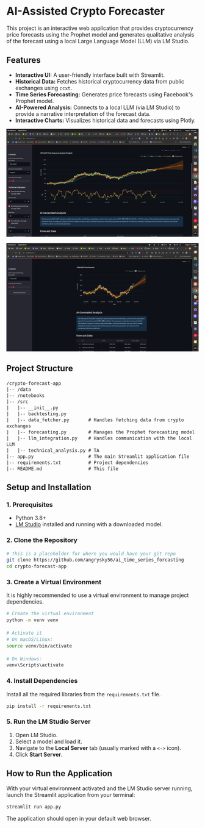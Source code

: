 # AI-Assisted Crypto Forecaster

This project is an interactive web application that provides cryptocurrency price forecasts using the Prophet model and generates qualitative analysis of the forecast using a local Large Language Model (LLM) via LM Studio.

## Features

-   **Interactive UI:** A user-friendly interface built with Streamlit.
-   **Historical Data:** Fetches historical cryptocurrency data from public exchanges using `ccxt`.
-   **Time Series Forecasting:** Generates price forecasts using Facebook's Prophet model.
-   **AI-Powered Analysis:** Connects to a local LLM (via LM Studio) to provide a narrative interpretation of the forecast data.
-   **Interactive Charts:** Visualizes historical data and forecasts using Plotly.

![alt text](image-2.png)

![alt text](image-1.png)

## Project Structure

```
/crypto-forecast-app
|-- /data
|-- /notebooks
|-- /src
|   |-- __init__.py
|   |-- backtesting.py
|   |-- data_fetcher.py       # Handles fetching data from crypto exchanges
|   |-- forecasting.py        # Manages the Prophet forecasting model
|   |-- llm_integration.py    # Handles communication with the local LLM
|   |-- technical_analysis.py # TA
|-- app.py                    # The main Streamlit application file
|-- requirements.txt          # Project dependencies
|-- README.md                 # This file
```

## Setup and Installation

### 1. Prerequisites

-   Python 3.8+
-   [LM Studio](https://lmstudio.ai/) installed and running with a downloaded model.

### 2. Clone the Repository

```bash
# This is a placeholder for where you would have your git repo
git clone https://github.com/angrysky56/ai_time_series_forcasting
cd crypto-forecast-app
```

### 3. Create a Virtual Environment

It is highly recommended to use a virtual environment to manage project dependencies.

```bash
# Create the virtual environment
python -m venv venv

# Activate it
# On macOS/Linux:
source venv/bin/activate

# On Windows:
venv\Scripts\activate
```

### 4. Install Dependencies

Install all the required libraries from the `requirements.txt` file.

```bash
pip install -r requirements.txt
```

### 5. Run the LM Studio Server

1.  Open LM Studio.
2.  Select a model and load it.
3.  Navigate to the **Local Server** tab (usually marked with a `<->` icon).
4.  Click **Start Server**.

## How to Run the Application

With your virtual environment activated and the LM Studio server running, launch the Streamlit application from your terminal:

```bash
streamlit run app.py
```

The application should open in your default web browser.
